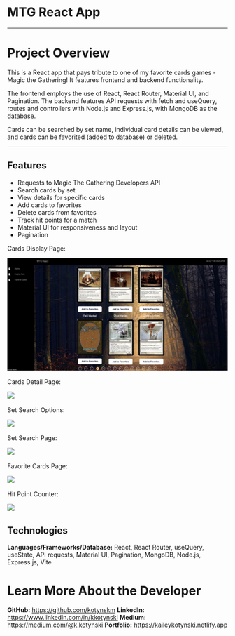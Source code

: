 # MTG React App

---

# Project Overview

This is a React app that pays tribute to one of my favorite cards games - Magic the Gathering! It features frontend and backend functionality.

The frontend employs the use of React, React Router, Material UI, and Pagination. The backend features API requests with fetch and useQuery, routes and controllers with Node.js and Express.js, with MongoDB as the database.

Cards can be searched by set name, individual card details can be viewed, and cards can be favorited (added to database) or deleted.

---

## Features

- Requests to Magic The Gathering Developers API
- Search cards by set
- View details for specific cards
- Add cards to favorites
- Delete cards from favorites
- Track hit points for a match
- Material UI for responsiveness and layout
- Pagination

Cards Display Page:

<img src="src/assets/card-page.png">

Cards Detail Page:

<img src="src/assets/card-details.png">

Set Search Options:

<img src="src/assets/search-box.png">

Set Search Page:

<img src="src/assets/search-page.png">

Favorite Cards Page:

<img src="src/assets/favorite-page.png">

Hit Point Counter:

<img src="src/assets/hitpoints.png">

## Technologies

**Languages/Frameworks/Database:** React, React Router, useQuery, useState, API requests, Material UI, Pagination, MongoDB, Node.js, Express.js, Vite

# <a name="about"></a>Learn More About the Developer

**GitHub:** https://github.com/kotynskm
**LinkedIn:** https://www.linkedin.com/in/kkotynski
**Medium:** https://medium.com/@k.kotynski
**Portfolio:** https://kaileykotynski.netlify.app

